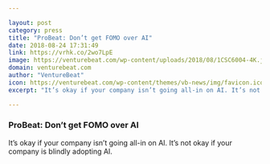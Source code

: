 ```yaml
---

layout: post
category: press
title: "ProBeat: Don’t get FOMO over AI"
date: 2018-08-24 17:31:49
link: https://vrhk.co/2wo7LpE
image: https://venturebeat.com/wp-content/uploads/2018/08/1CSC6004-4K.jpg?fit=2000%2C1333&strip=all
domain: venturebeat.com
author: "VentureBeat"
icon: https://venturebeat.com/wp-content/themes/vb-news/img/favicon.ico
excerpt: "It’s okay if your company isn’t going all-in on AI. It’s not okay if your company is blindly adopting AI."

---
```


### ProBeat: Don’t get FOMO over AI

It’s okay if your company isn’t going all-in on AI. It’s not okay if your company is blindly adopting AI.
